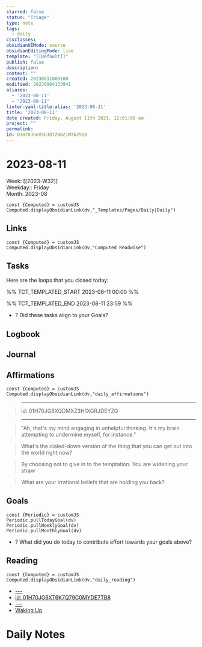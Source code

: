 ```yaml
---
starred: false
status: "Triage"
type: note
tags:
  - daily
cssclasses: 
obsidianUIMode: source
obsidianEditingMode: live
template: "[[Default]]"
publish: false
description: 
context: ""
created: 20230811000100
modified: 20230904133941
aliases:
  - '2023-08-11'
  - "2023-08-11"
linter-yaml-title-alias: '2023-08-11'
title: '2023-08-11'
date created: Friday, August 11th 2023, 12:01:00 am
project: ""
permalink: 
id: 01H70JG6V5DJQ7ZN8Z1WT6Z9Q8
---
```


# 2023-08-11

Week: [[2023-W32]]  
Weekday:: Friday  
Month: 2023-08

```dataviewjs
const {Computed} = customJS
Computed.displayObsidianLink(dv,"_Templates/Pages/Daily|Daily")
```

## Links

```dataviewjs
const {Computed} = customJS
Computed.displayObsidianLink(dv,"Computed Readwise")
```

## Tasks

Here are the loops that you closed today:

%% TCT_TEMPLATED_START 2023-08-11 00:00 %%

%% TCT_TEMPLATED_END 2023-08-11 23:59 %%
- ? Did these tasks align to your Goals?

## Logbook

## Journal

## Affirmations

```dataviewjs
const {Computed} = customJS
Computed.displayObsidianLink(dv,"daily_affirmations")
```

> ---

> id: 01H70JG6XQDMXZ3H1XGRJDEYZQ

> ---

> "Ah, that's my mind engaging in unhelpful thinking. It's my brain attempting to undermine myself, for instance."

> What's the dialed-down version of the thing that you can get out into the world right now?

> By choosing not to give in to the temptation. You are widening your straw

> What are your irrational beliefs that are holding you back?

## Goals

```dataviewjs
const {Periodic} = customJS
Periodic.pullTodayGoal(dv)
Periodic.pullWeeklyGoal(dv)
Periodic.pullMonthlyGoal(dv)
```
- ? What did you do today to contribute effort towards your goals above?

## Reading

```dataviewjs
const {Computed} = customJS
Computed.displayObsidianLink(dv,"daily_reading")
```
- [---](undefined)
- [id: 01H70JG6XT6K7Q79C0MYDE7TB8](undefined)
- [---](undefined)
- [Waking Up]( https://read.readwise.io/read/01gjr2j724698ts9z7mbyxz63z)

# Daily Notes
